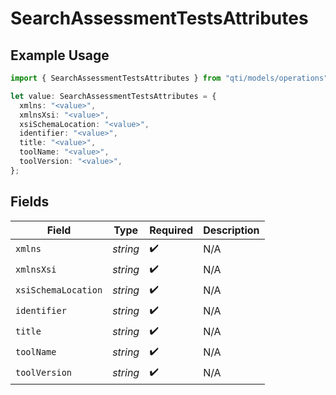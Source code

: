 # SearchAssessmentTestsAttributes

## Example Usage

```typescript
import { SearchAssessmentTestsAttributes } from "qti/models/operations";

let value: SearchAssessmentTestsAttributes = {
  xmlns: "<value>",
  xmlnsXsi: "<value>",
  xsiSchemaLocation: "<value>",
  identifier: "<value>",
  title: "<value>",
  toolName: "<value>",
  toolVersion: "<value>",
};
```

## Fields

| Field               | Type                | Required            | Description         |
| ------------------- | ------------------- | ------------------- | ------------------- |
| `xmlns`             | *string*            | :heavy_check_mark:  | N/A                 |
| `xmlnsXsi`          | *string*            | :heavy_check_mark:  | N/A                 |
| `xsiSchemaLocation` | *string*            | :heavy_check_mark:  | N/A                 |
| `identifier`        | *string*            | :heavy_check_mark:  | N/A                 |
| `title`             | *string*            | :heavy_check_mark:  | N/A                 |
| `toolName`          | *string*            | :heavy_check_mark:  | N/A                 |
| `toolVersion`       | *string*            | :heavy_check_mark:  | N/A                 |